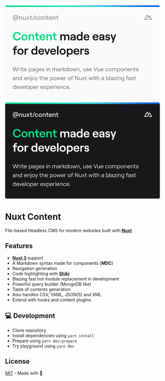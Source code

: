 [![nuxt-content](/docs/public/cover_light.png#gh-light-mode-only)](https://content.nuxtjs.org)
[![nuxt-content](/docs/public/cover_dark.png#gh-dark-mode-only)](https://content.nuxtjs.org)

# Nuxt Content

File-based Headless CMS for modern websites built with [**Nuxt**](https://v3.nuxtjs.org).

## Features

- [**Nuxt 3**](https://v3.nuxtjs.org) support
- A Markdown syntax made for components (**MDC**)
- Navigation generation
- Code highlighting with [**Shiki**](https://shiki.matsu.io)
- Blazing fast hot module replacement in development
- Powerful query builder (MongoDB like)
- Table of contents generation
- Also handles CSV, YAML, JSON(5) and XML
- Extend with hooks and content plugins

## 💻 Development

- Clone repository
- Install dependencies using `yarn install`
- Prepare using `yarn dev:prepare`
- Try playground using `yarn dev`

## License

[MIT](./LICENSE) - Made with 💚
